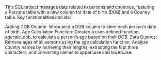 This SQL project manages data related to persons and countries, featuring a Persons table with a new column for date of birth (DOB) and a Country table. 
Key functionalities include:

Adding DOB Column: Introduced a DOB column to store each person's date of birth.
Age Calculation Function: Created a user-defined function, agecalc_dob, to calculate a person's age based on their DOB.
Data Queries:
Retrieve ages of all persons using the age calculation function.
Analyze country names by retrieving their lengths, extracting the first three characters, and converting names to uppercase and lowercase.
